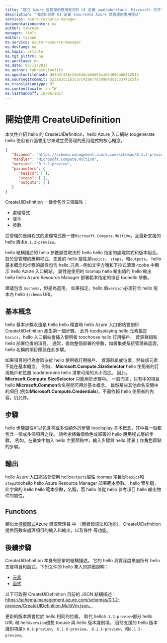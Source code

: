```yaml
---
title: "建立 Azure 受管理的應用程式的 UI 定義 aaaUnderstand |Microsoft 文件"
description: "描述如何將 UI 定義 toocreate Azure 受管理的應用程式"
services: azure-resource-manager
documentationcenter: na
author: tabrezm
manager: timlt
editor: tysonn
ms.service: azure-resource-manager
ms.devlang: na
ms.topic: article
ms.tgt_pltfrm: na
ms.workload: na
ms.date: 05/11/2017
ms.author: tabrezm;tomfitz
ms.openlocfilehash: d53ddf438c24d5a6cb8dd53ca0b4694ab0462515
ms.sourcegitcommit: 523283cc1b3c37c428e77850964dc1c33742c5f0
ms.translationtype: MT
ms.contentlocale: zh-TW
ms.lasthandoff: 10/06/2017
---
```

# <a name="getting-started-with-createuidefinition"></a>開始使用 CreateUiDefinition
本文件介紹 hello 的 CreateUiDefinition，hello Azure 入口網站 toogenerate hello 使用者介面會用它來建立受管理的應用程式的核心概念。

```json
{
   "$schema": "https://schema.management.azure.com/schemas/0.1.2-preview/CreateUIDefinition.MultiVm.json",
   "handler": "Microsoft.Compute.MultiVm",
   "version": "0.1.2-preview",
   "parameters": {
      "basics": [ ],
      "steps": [ ],
      "outputs": { }
   }
}
```

CreateUiDefinition 一律會包含三個屬性︰ 

* 處理常式
* 版本
* 參數

受管理的應用程式的處理常式應一律`Microsoft.Compute.MultiVm`，且最新支援的 hello 版本`0.1.2-preview`。

hello 結構描述的 hello 參數屬性取決於 hello hello 指定的處理常式和版本組合。 對於受管理的應用程式，支援的 hello 屬性是`basics`， `steps`，和`outputs`。 hello 基本概念和步驟的屬性包含 hello_元素_-例如文字方塊和下拉式清單-toobe 中顯示 hello Azure 入口網站。 屬性是使用的 toomap hello 輸出值的 hello 輸出 hello hello Azure Resource Manager 部署範本指定的項目 toohello 參數。

建議包含 `$schema`，但是為選用。 如果指定，hello 值`version`必須符合 hello 版本內 hello `$schema` URI。

## <a name="basics"></a>基本概念
hello 基本步驟永遠是 hello hello 精靈時 hello Azure 入口網站會剖析 CreateUiDefinition 產生第一個步驟。 此外 toodisplaying hello 元素指定`basics`，hello 入口網站會插入使用者 toochoose hello 訂用帳戶、 資源群組和 hello 部署位置的項目。 通常，查詢整個部署的參數，如叢集或系統管理員認證，hello 名稱的項目應該在此步驟。

如果項目的行為會取決於 hello 使用者訂用帳戶、 資源群組或位置，然後該元素不能在基本概念。 例如， **Microsoft.Compute.SizeSelector** hello 使用者的訂用帳戶和位置 toodetermine hello 清單可用的大小而定。 因此，**Microsoft.Compute.SizeSelector** 只能用於步驟中。 一般而言，只有中的項目 hello **Microsoft.Common**命名空間可用於基本概念。 雖然某些其他命名空間中的項目 (例如**Microsoft.Compute.Credentials**)，不需依賴 hello 使用者的內容，仍允許。

## <a name="steps"></a>步驟
hello 步驟屬性可以包含零或多個額外的步驟 toodisplay 基本概念，其中每一個都包含一個或多個項目之後。 請考慮將每個角色或部署的 hello 應用程式層的步驟。 例如，在叢集中加入 hello 主要節點中，輸入步驟與 hello 背景工作角色節點的步驟。

## <a name="outputs"></a>輸出
hello Azure 入口網站會使用 hello`outputs`屬性 toomap 項目從`basics`和`steps`toohello hello Azure Resource Manager 部署範本參數。 hello 索引鍵，此字典的 hello hello 範本參數，名稱，而 hello 值從 hello 參考項目 hello 輸出物件的屬性。

## <a name="functions"></a>Functions
類似太[樣板函式](resource-group-template-functions.md)Azure 資源管理員 中 （兩者皆語法和功能），CreateUiDefinition 提供函數來處理項目的輸入和輸出，以及條件 等功能。

## <a name="next-steps"></a>後續步驟
CreateUiDefinition 本身有簡單的結構描述。 它的 hello 真實深度來自所有 hello 支援項目和函式，下列文件的 hello 驚人的詳細說明：

- [元素](managed-application-createuidefinition-elements.md)
- [函式](managed-application-createuidefinition-functions.md)

以下可取得 CreateUiDefinition 目前的 JSON 結構描述︰https://schema.management.azure.com/schemas/0.1.2-preview/CreateUIDefinition.MultiVm.json。 

更新的版本將會位於 hello 相同的位置。 取代 hello`0.1.2-preview`部分 hello URL 和 hello`version`值想 toouse 與 hello 版本識別項。 目前支援的 hello 版本識別項是`0.0.1-preview`， `0.1.0-preview`， `0.1.1-preview`，和`0.1.2-preview`。

